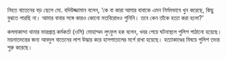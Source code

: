 নিহত বাতেনের বড় ছেলে মো. বদিউজ্জামান বলেন, ‘কে বা কারা আমার বাবাকে এমন নির্মমভাবে খুন করেছে, কিছু বুঝতে পারছি না। আমার বাবার সঙ্গে কারও কোনো মতবিরোধও শুনিনি। তবে কেন তাঁকে হত্যা করা হলো?’

কলমাকান্দা থানার ভারপ্রাপ্ত কর্মকর্তা (ওসি) মোহাম্মদ লুৎফুল হক বলেন, খবর পেয়ে ঘটনাস্থলে পুলিশ পাঠানো হয়েছে। ময়নাতদন্তের জন্য আবদুল বাতেনের লাশ উদ্ধার করে হাসপাতালের মর্গে রাখা হয়েছে। হত্যাকাণ্ডের বিষয়ে পুলিশ তদন্ত শুরু করেছে।

